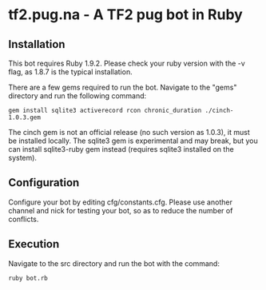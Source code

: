 tf2.pug.na - A TF2 pug bot in Ruby
==================================

Installation
------------

This bot requires Ruby 1.9.2. Please check your ruby version with the -v flag, as 1.8.7 is the typical installation.

There are a few gems required to run the bot. Navigate to the "gems" directory and run the following command:

    gem install sqlite3 activerecord rcon chronic_duration ./cinch-1.0.3.gem

The cinch gem is not an official release (no such version as 1.0.3), it must be installed locally. The sqlite3 gem is experimental and may break, but you can install sqlite3-ruby gem instead (requires sqlite3 installed on the system).


Configuration
-------------

Configure your bot by editing cfg/constants.cfg. Please use another channel and nick for testing your bot, so as to reduce the number of conflicts.


Execution
---------

Navigate to the src directory and run the bot with the command:

    ruby bot.rb

